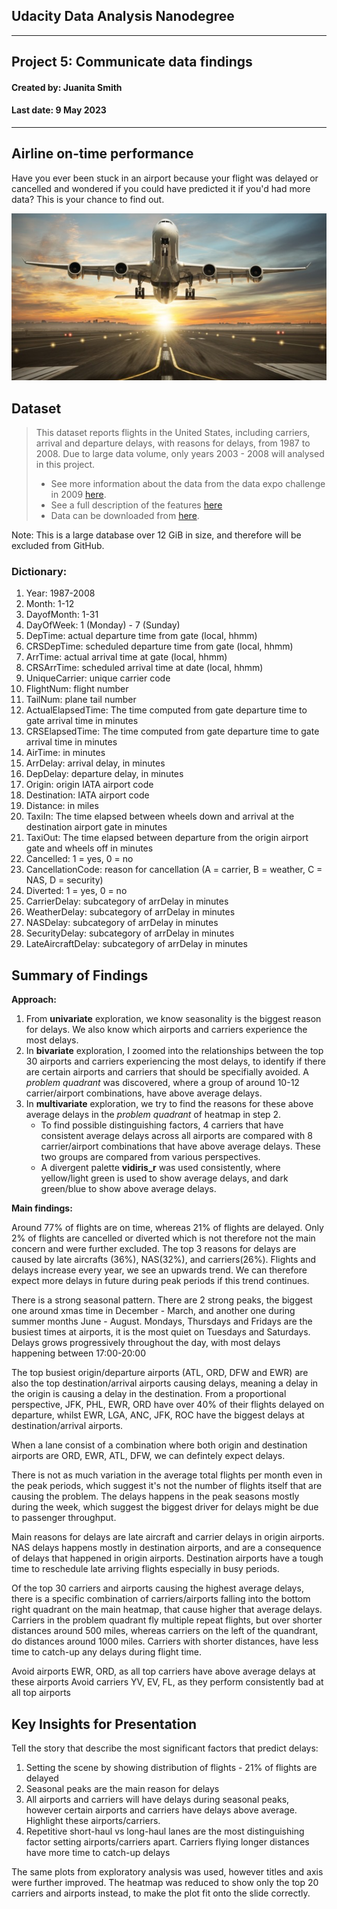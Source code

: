 ## Udacity Data Analysis Nanodegree

---
## Project 5: Communicate data findings 
#### Created by: Juanita Smith
#### Last date: 9 May 2023

---

## Airline on-time performance

Have you ever been stuck in an airport because your flight was delayed or cancelled and wondered if you could have predicted it if you'd had more data? This is your chance to find out.

<img src="images/flights.png" alt="drawing" width="950"/>


## Dataset

> This dataset reports flights in the United States, including carriers, arrival and departure delays, with reasons for delays, from 1987 to 2008. Due to large data volume, only years 2003 - 2008 will analysed in this project.
> - See more information about the data from the data expo challenge in 2009 [here](https://community.amstat.org/jointscsg-section/dataexpo/dataexpo2009).
> - See a full description of the features [here](https://www.transtats.bts.gov/DatabaseInfo.asp?QO_VQ=EFD&Yv0x=D.)
> - Data can be downloaded from [here](https://dataverse.harvard.edu/dataset.xhtml?persistentId=doi:10.7910/DVN/HG7NV7).

Note: This is a large database over 12 GiB in size, and therefore will be excluded from GitHub.

### Dictionary:
1) Year: 1987-2008 
2) Month: 1-12 
3) DayofMonth: 1-31 
4) DayOfWeek: 1 (Monday) - 7 (Sunday) 
5) DepTime: actual departure time from gate (local, hhmm) 
6) CRSDepTime: scheduled departure time from gate (local, hhmm) 
7) ArrTime: actual arrival time at gate (local, hhmm) 
8) CRSArrTime: scheduled arrival time at date (local, hhmm) 
9) UniqueCarrier: unique carrier code 
10) FlightNum: flight number 
11) TailNum: plane tail number 
12) ActualElapsedTime: The time computed from gate departure time to gate arrival time in minutes
13) CRSElapsedTime: The time computed from gate departure time to gate arrival time in minutes
14) AirTime: in minutes 
15) ArrDelay: arrival delay, in minutes 
16) DepDelay: departure delay, in minutes 
17) Origin: origin IATA airport code 
18) Destination: IATA airport code 
19) Distance: in miles 
20) TaxiIn: The time elapsed between wheels down and arrival at the destination airport gate in minutes
21) TaxiOut: The time elapsed between departure from the origin airport gate and wheels off in minutes
22) Cancelled: 1 = yes, 0 = no 
23) CancellationCode: reason for cancellation (A = carrier, B = weather, C = NAS, D = security) 
24) Diverted: 1 = yes, 0 = no 
25) CarrierDelay: subcategory of arrDelay in minutes
26) WeatherDelay: subcategory of arrDelay in minutes 
27) NASDelay: subcategory of arrDelay in minutes 
28) SecurityDelay: subcategory of arrDelay in minutes 
29) LateAircraftDelay: subcategory of arrDelay in minutes


## Summary of Findings

**Approach:**
    
1) From **univariate** exploration, we know seasonality is the biggest reason for delays. We also know which airports and carriers experience the most delays.
2) In **bivariate** exploration, I zoomed into the relationships between the top 30 airports and carriers experiencing the most delays, to identify if there are certain airports and carriers that should be specifially avoided. A *problem quadrant* was discovered, where a group of around 10-12 carrier/airport combinations, have above average delays.
3) In **multivariate** exploration, we try to find the reasons for these above average delays in the *problem quadrant* of heatmap in step 2.
   - To find possible distinguishing factors, 4 carriers that have consistent average delays across all airports are compared with 8 carrier/airport combinations that have above average delays. These two groups are compared from various perspectives.
   - A divergent palette **vidiris_r** was used consistently, where yellow/light green is used to show average delays, and dark green/blue to show above average delays.

**Main findings:**
    
Around 77% of flights are on time, whereas 21% of flights are delayed. Only 2% of flights are cancelled or diverted which is not therefore not the main concern and were further excluded.
The top 3 reasons for delays are caused by late aircrafts (36%), NAS(32%), and carriers(26%).
Flights and delays increase every year, we see an upwards trend. We can therefore expect more delays in future during peak periods if this trend continues.

There is a strong seasonal pattern. There are 2 strong peaks, the biggest one around xmas time in December - March, and another one during summer months June - August.
Mondays, Thursdays and Fridays are the busiest times at airports, it is the most quiet on Tuesdays and Saturdays.
Delays grows progressively throughout the day, with most delays happening between 17:00-20:00   
    
The top busiest origin/departure airports (ATL, ORD, DFW and EWR) are also the top destination/arrival airports causing delays, meaning a delay in the origin is causing a delay in the destination. From a proportional perspective, JFK, PHL, EWR, ORD have over 40% of their flights delayed on departure, whilst EWR, LGA, ANC, JFK, ROC have the biggest delays at destination/arrival airports.
    
When a lane consist of a combination where both origin and destination airports are ORD, EWR, ATL, DFW, we can defintely expect delays.

There is not as much variation in the average total flights per month even in the peak periods, which suggest it's not the number of flights itself that are causing the problem. The delays happens in the peak seasons mostly during the week, which suggest the biggest driver for delays might be due to passenger throughput.
    
Main reasons for delays are late aircraft and carrier delays in origin airports. NAS delays happens mostly in destination airports, and are a consequence of delays that happened in origin airports. Destination airports have a tough time to reschedule late arriving flights especially in busy periods.
    
Of the top 30 carriers and airports causing the highest average delays, there is a specific combination of carriers/airports falling into the bottom right quadrant on the main heatmap, that cause higher that average delays. Carriers in the problem quadrant fly multiple repeat flights, but over shorter distances around 500 miles, whereas carriers on the left of the quandrant, do distances around 1000 miles. Carriers with shorter distances, have less time to catch-up any delays during flight time.
      
Avoid airports EWR, ORD, as all top carriers have above average delays at these airports
Avoid carriers YV, EV, FL, as they perform consistently bad at all top airports           

## Key Insights for Presentation

Tell the story that describe the most significant factors that predict delays:

1. Setting the scene by showing distribution of flights - 21% of flights are delayed
2. Seasonal peaks are the main reason for delays
3. All airports and carriers will have delays during seasonal peaks, however certain airports and carriers have delays above average. Highlight these airports/carriers.
5. Repetitive short-haul vs long-haul lanes are the most distinguishing factor setting airports/carriers apart. Carriers flying longer distances have more time to catch-up delays

The same plots from exploratory analysis was used, however titles and axis were further improved.
The heatmap was reduced to show only the top 20 carriers and airports instead, to make the plot fit onto the slide correctly.